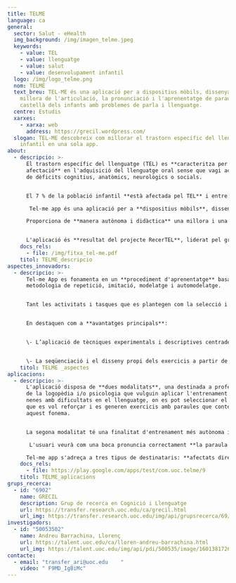 ```yaml
---
title: TELME
language: ca
general:
  sector: Salut - eHealth
  img_background: /img/imagen_telme.jpeg
  keywords:
    - value: TEL
    - value: llenguatge
    - value: salut
    - value: desenvolupament infantil
  logo: /img/logo_telme.png
  nom: TELME
  text_breu: TEL-ME és una aplicació per a dispositius mòbils, dissenyada per a la
    millora de l'articulació, la pronunciació i l'aprenentatge de paraules en
    castellà dels infants amb problemes de parla i llenguatge.
  centre: Estudis
  xarxes:
    - xarxa: web
      address: https://grecil.wordpress.com/
  slogan: TEL-ME descobreix com millorar el trastorn específic del llenguatge
    infantil en una sola app.
about:
  - descripcio: >-
      El trastorn específic del llenguatge (TEL) es **caracteritza per una
      afectació** en l'adquisició del llenguatge oral sense que vagi acompanyat
      de dèficits cognitius, anatòmics, neurològics o socials. 


      El 7 % de la població infantil **està afectada pel TEL** i entre el 60 % i el 80 % dels infants amb història de TEL manifesten dificultats en la lectura i un baix rendiment acadèmic en la preadolescència. Per tant, es tracta d'un trastorn altament relacionat amb el fracàs escolar.

       Tel-me app és una aplicació per a **dispositius mòbils**, dissenyada per a la millora de l'articulació, la pronunciació i l'aprenentatge de paraules en castellà de nens i nenes amb problemes de parla i llenguatge. 

      Proporciona de **manera autònoma i didàctica** una millora i una recuperació eficient en els trastorns específics del llenguatge infantil. 


      L'aplicació és **resultat del projecte RecerTEL**, liderat pel grup de recerca en cognició i llenguatge (GRECIL), que ofereix serveis especialitzats i que pretén dotar d'eines i recursos famílies i professionals relacionats amb l'adquisició i els trastorns del llenguatge, concretament els afectats pel trastorn específic del llenguatge (TEL).
    docs_rels:
      - file: /img/fitxa_tel-me.pdf
    titol: TELME_descripcio
aspectes_innovadors:
  - descripcio: >-
      Tel-me App es fonamenta en un **procediment d'aprenentatge** basat en la
      metodologia de repetició, imitació, modelatge i automodelatge. 


      Tant les activitats i tasques que es plantegen com la selecció i la presentació de les paraules s'han realitzat sobre la base de criteris basats en l'evidència científica en **l'àmbit de l'adquisició** del llenguatge en infants amb i sense dificultats. 


      En destaquen com a **avantatges principals**: 


      \- L’aplicació de tècniques experimentals i descriptives centrades en els **aspectes fonològics**, gramaticals i conceptuals de les paraules. 


      \- La seqüenciació i el disseny propi dels exercicis a partir de processos cognitius que intervenen en l'adquisició i l'articulació del llenguatge.
    titol: TELME _aspectes
aplicacions:
  - descripcio: >-
      L'aplicació disposa de **dues modalitats**, una destinada a professionals
      de la logopèdia i/o psicologia que vulguin aplicar l'entrenament a nens i
      nenes amb dificultats en el llenguatge, on es pot seleccionar el fonema
      que es vol reforçar i es generen exercicis amb paraules que contenen
      aquest fonema. 


      La segona modalitat té una finalitat d'entrenament més autònoma i lúdica per part dels nens i nenes amb dificultats (amb o sense la supervisió d'un adult).

       L'usuari veurà com una boca pronuncia correctament **la paraula sobre la seva mateixa cara**, cosa que fa millorar la comprensió de l'infant respecte a com hauria de pronunciar-se tal paraula. D'aquesta manera i d'una **manera lúdica,** els infants practiquen els diferents fonemes i aprenen noves paraules. 

      Tel-me app s'adreça a tres tipus de destinataris: **afectats directament** o indirectament pel trastorn (infants i pares), prescriptors de serveis (organismes públics i professionals de l'educació) i professionals clínics (psicòlegs, metges, logopedes...).
    docs_rels:
      - file: https://play.google.com/apps/test/com.uoc.telme/9
    titol: TELME_aplicacions
grups_recerca:
  - id: "6902"
    name: GRECIL
    description: Grup de recerca en Cognició i Llenguatge
    url: https://transfer.research.uoc.edu/ca/grecil.html
    url_img: https://transfer.research.uoc.edu/img/api/grupsrecerca/69/image/1588435812349
investigadors:
  - id: "50053502"
    name: Andreu Barrachina, Llorenç
    url: https://talent.uoc.edu/ca/lloren-andreu-barrachina.html
    url_img: https://talent.uoc.edu/img/api/pdi/500535/image/1601381726154
contacte:
  - email: "transfer_ari@uoc.edu    "
    video: " F9MD_IgBiMc"
---
```

